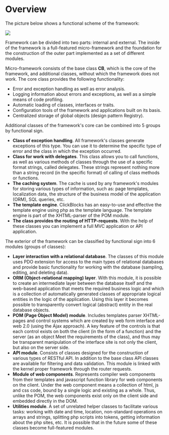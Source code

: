 # Overview #

The picture below shows a functional scheme of the framework:

![](http://i.imgur.com/OY0UjmA.png)

Framework can be divided into two parts: internal and external. The inside of the framework is a full-featured micro-framework and the foundation for the construction of the outer part implemented as a set of different modules.

Micro-framework consists of the base class **CB**, which is the core of the framework, and additional classes, without which the framework does not work. The core class provides the following functionality:
- Error and exception handling as well as error analysis.
- Logging information about errors and exceptions, as well as a simple means of code profiling.
- Automatic loading of classes, interfaces or traits.
- Configuration tools of the framework and applications built on its basis.
- Centralized storage of global objects (design pattern Registry).

Additional classes of the framework's core can be combined into 5 groups by functional sign.
- **Class of exception handling**. All framework's classes generate exceptions of this type. You can use it to determine the specific type of error and the class in which the exception occurred.
- **Class for work with delegates**. This class allows you to call functions, as well as various methods of classes through the use of a specific format strings, called delegates. These strings represent nothing more than a string record (in the specific format) of calling of class methods or functions.
- **The caching system**. The cache is used by any framework's modules for storing various types of information, such as: page templates, localization data, the structure of the business model of the application (ORM), SQL queries, etc.
- **The template engine**. ClickBlocks has an easy-to-use and effective the template engine using php as the template language. The template engine is part of the XHTML-parser of the POM module.
- **The class provides the routing of HTTP-requests**. With the help of these classes you can implement a full MVC application or API application.

The exterior of the framework can be classified by functional sign into 6 modules (groups of classes):
- **Layer interaction with a relational database**. The classes of this module uses PDO extension for access to the main types of relational databases and provide basic functionality for working with the database (sampling, editing, and deleting data).
- **ORM (Object-relational mapping) layer**. With this module, it is possible to create an intermediate layer between the database itself and the web-based application that meets the required business logic and which is a collection of automatically generated classes of appropriate logical entities in the logic of the application. Using this layer it becomes possible to transparently convert logical (abstract) entity in the real database objects.
- **POM (Page Object Model) module**. Includes templates parser XHTML-pages and control systems which are created by web form interface and web 2.0 (using the Ajax approach). A key feature of the controls is that each control exists on both the client (in the form of a function) and the server (as an object Meet the requirements of the class), and thus may be transparent manipulation of the interface site is not only the client, but also on the server side.
- **API module**. Consists of classes designed for the construction of various types of RESTful API. In addition to the base class API classes are available for filtering and data validation. This module is linked with the kernel proper framework through the router requests.
- **Module of web components**. Represents compiler web components from their templates and javascript function library for web components on the client. Under the web component means a collection of html, js and css code, bound by a single logic and existing as a whole. Thus, unlike the POM, the web components exist only on the client side and embedded directly in the DOM.
- **Utilities module**. A set of unrelated helper classes to facilitate various tasks: working with date and time, location, non-standard operations on arrays and strings, splitting php scripts into tokens, getting information about the php sites, etc. It is possible that in the future some of these classes become full-featured modules.